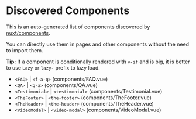 # Discovered Components

This is an auto-generated list of components discovered by [nuxt/components](https://github.com/nuxt/components).

You can directly use them in pages and other components without the need to import them.

**Tip:** If a component is conditionally rendered with `v-if` and is big, it is better to use `Lazy` or `lazy-` prefix to lazy load.

- `<FAQ>` | `<f-a-q>` (components/FAQ.vue)
- `<QA>` | `<q-a>` (components/QA.vue)
- `<Testimonial>` | `<testimonial>` (components/Testimonial.vue)
- `<TheFooter>` | `<the-footer>` (components/TheFooter.vue)
- `<TheHeader>` | `<the-header>` (components/TheHeader.vue)
- `<VideoModal>` | `<video-modal>` (components/VideoModal.vue)
